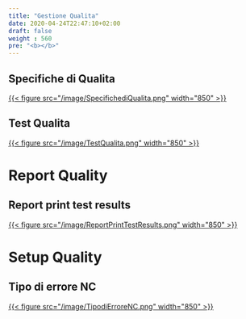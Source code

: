```yaml
---
title: "Gestione Qualita"
date: 2020-04-24T22:47:10+02:00
draft: false
weight : 560
pre: "<b></b>"
---
```


## Specifiche di Qualita
[{{< figure src="/image/SpecifichediQualita.png"  width="850"  >}}](/image/SpecifichediQualita.png)
## Test Qualita
[{{< figure src="/image/TestQualita.png"  width="850"  >}}](/image/TestQualita.png)
# Report Quality
## Report print test results
[{{< figure src="/image/ReportPrintTestResults.png"  width="850"  >}}](/image/ReportPrintTestResults.png)
# Setup Quality
## Tipo di errore NC
[{{< figure src="/image/TipodiErroreNC.png"  width="850"  >}}](/image/TipodiErroreNC.png)
